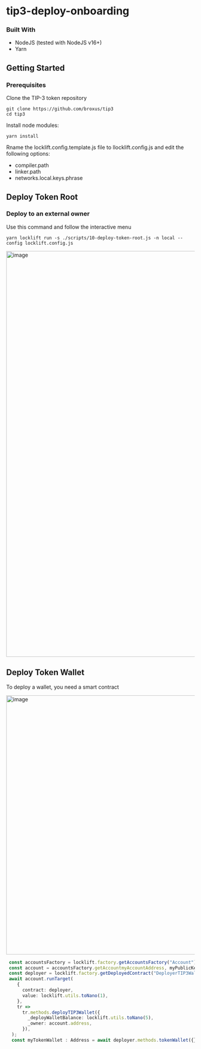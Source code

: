 # tip3-deploy-onboarding

### Built With
- NodeJS (tested with NodeJS v16+)
- Yarn

## Getting Started

### Prerequisites

Clone the TIP-3 token repository
```shell
git clone https://github.com/broxus/tip3
cd tip3
```

Install node modules:

```shell
yarn install
```

Rname the locklift.config.template.js file to llocklift.config.js
and edit the following options:

- compiler.path
- linker.path
- networks.local.keys.phrase

## Deploy Token Root
### Deploy to an external owner

Use this command and follow the interactive menu

```shell
yarn locklift run -s ./scripts/10-deploy-token-root.js -n local --config locklift.config.js
```
<img width="1085" alt="image" src="https://user-images.githubusercontent.com/44075582/181854237-08ff42a0-960f-4f05-90aa-c2d8a4a7074e.png">

## Deploy Token Wallet

To deploy a wallet, you need a smart contract

<img width="693" alt="image" src="https://user-images.githubusercontent.com/44075582/183107567-d3378fd8-ad4f-4c15-bbd2-f46aeade169a.png">

```typescript
 const accountsFactory = locklift.factory.getAccountsFactory("Account");
 const account = accountsFactory.getAccountmyAccountAddress, myPublicKey);
 const deployer = locklift.factory.getDeployedContract("DeployerTIP3Wallet", deployerADdress);
 await account.runTarget(
    {
      contract: deployer,
      value: locklift.utils.toNano(1),
    },
    tr =>
      tr.methods.deployTIP3Wallet({
        _deployWalletBalance: locklift.utils.toNano(5),
        _owner: account.address,
      }),
  );
  const myTokenWallet : Address = await deployer.methods.tokenWallet({}).call({});
```
